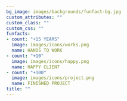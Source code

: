 ```yaml
---
bg_image: images/backgrounds/funfact-bg.jpg
custom_attributes: ""
custom_class: ""
custom_css: ""
funfacts:
- count: "+15 YEARS"
  image: images/icons/works.png
  name: HANDS TO WORK
- count: "+10"
  image: images/icons/happy.png
  name: HAPPY CLIENT
- count: "+100"
  image: images/icons/project.png
  name: FINISHED PROJECT
title: ""
---
```

